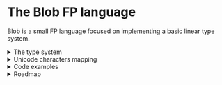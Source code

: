 # The Blob FP language

Blob is a small FP language focused on implementing a basic linear type system.

<details>

<summary>The type system</summary>
<br>
Even though Blob's type system may seem pointless to many people, it's actually of a great strength. Thanks to it, it is possible to write GC-free VMs easily, because of the automatic memory handling.
For example, a function whose signature is <code>f: a ⊸ b</code> would see its first argument forced to be consumed exactly once (<code>⊸ = →{1}</code>) in the function body.
As another example, a function <code>g: a→{3} b ⊸ a</code> would force the developer to use the first argument 3 times and the second argument once.

</details>
<details>

<summary>Unicode characters mapping</summary>
<br>
Some unicode characters are part of the language itself, and may be used interchangeably with their ASCII correspondants.

| ASCII | Unicode |
|------:|:--------|
   |`->`|`→`|
   |`-o`|`⊸`|
   |`=>`|`⇒`|
   | `\`|`λ`|
   |`::`|`∷`|

</details>
<details>

<summary>Code examples</summary>

#### Factorial calculation

```haskell
fact :: Num a ⇒ a ⊸ a
fact = go 1
  where
        go acc n =
            match n with
                0  -> acc
                n' -> go (acc * n') (n' - 1)
```

#### The Ackermann function

```haskell
ack :: Num a ⇒ a ⊸ a ⊸ a
ack m n =
    match m with --  we clone “m”.
        0  → n + 1
        m' → match n with --  we clone “n”.
            0  → ack (m' - 1) 1
            n' → ack (m' - 1) $ ack m' (n' - 1)
```

</details>
<details>

<summary>Roadmap</summary>
<br>

- [ ] Implementing a fully working λ language inside the REPL.
    The goal is basically to replicate a small Haskell.
- [ ] Making a VM using the Linear Abstract Machine scheme.
- [ ] Making a full compiler targetting NASM.

</details>